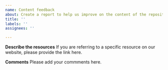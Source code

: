 ```yaml
---
name: Content feedback
about: Create a report to help us improve on the content of the repository
title: ''
labels: ''
assignees: ''

---
```


**Describe the resources**
If you are referring to a specific resource on our website, please provide the link here.


**Comments**
Please add your commments here.
